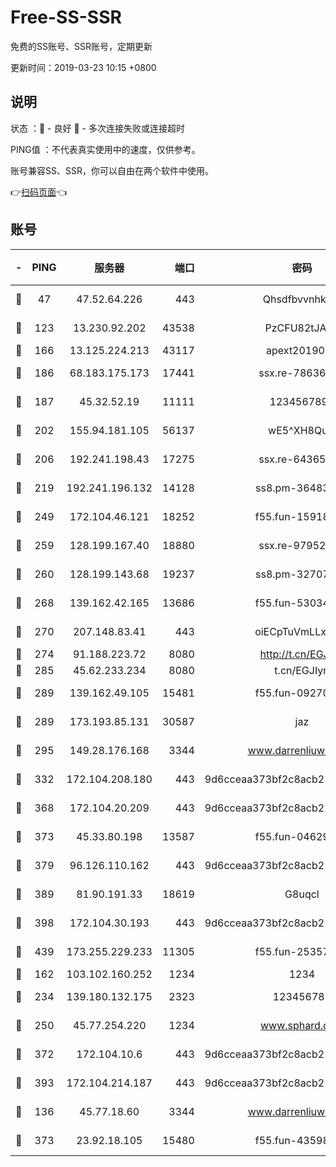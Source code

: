# Free-SS-SSR

免费的SS账号、SSR账号，定期更新

更新时间：2019-03-23 10:15 +0800

## 说明

状态     ：🙂 - 良好 🙁 - 多次连接失败或连接超时

PING值   ：不代表真实使用中的速度，仅供参考。

账号兼容SS、SSR，你可以自由在两个软件中使用。

👉[扫码页面](https://liesauer.github.io/Free-SS-SSR/)👈

## 账号

|-|PING|服务器|端口|密码|加密方式|区域|
|:----:|:----:|:-----:|-----:|:----:|:----:|:----:|
|🙂|47|47.52.64.226|443|Qhsdfbvvnhkm1|aes-256-cfb|HK|
|🙂|123|13.230.92.202|43538|PzCFU82tJAdZ|aes-256-cfb|JP|
|🙂|166|13.125.224.213|43117|apext2019005|chacha20|KR|
|🙂|186|68.183.175.173|17441|ssx.re-78636175|aes-256-cfb|US|
|🙂|187|45.32.52.19|11111|1234567890|aes-256-cfb|JP|
|🙂|202|155.94.181.105|56137|wE5^XH8Quw|aes-256-cfb|US|
|🙂|206|192.241.198.43|17275|ssx.re-64365080|aes-256-cfb|US|
|🙂|219|192.241.196.132|14128|ss8.pm-36483349|aes-256-cfb|US|
|🙂|249|172.104.46.121|18252|f55.fun-15918908|aes-256-cfb|SG|
|🙂|259|128.199.167.40|18880|ssx.re-97952522|aes-256-cfb|SG|
|🙂|260|128.199.143.68|19237|ss8.pm-32707172|aes-256-cfb|SG|
|🙂|268|139.162.42.165|13686|f55.fun-53034739|aes-256-cfb|SG|
|🙂|270|207.148.83.41|443|oiECpTuVmLLxk4Ts|aes-256-cfb|AU|
|🙂|274|91.188.223.72|8080|http://t.cn/EGJIyrl|rc4-md5|RU|
|🙂|285|45.62.233.234|8080|t.cn/EGJIyrl|rc4-md5|CA|
|🙂|289|139.162.49.105|15481|f55.fun-09270327|aes-256-cfb|SG|
|🙂|289|173.193.85.131|30587|jaz|aes-256-cfb|US|
|🙂|295|149.28.176.168|3344|www.darrenliuwei.com|aes-256-cfb|AU|
|🙂|332|172.104.208.180|443|9d6cceaa373bf2c8acb22e60b6a58be6|aes-256-cfb|US|
|🙂|368|172.104.20.209|443|9d6cceaa373bf2c8acb22e60b6a58be6|aes-256-cfb|US|
|🙂|373|45.33.80.198|13587|f55.fun-04629140|aes-256-cfb|US|
|🙂|379|96.126.110.162|443|9d6cceaa373bf2c8acb22e60b6a58be6|aes-256-cfb|US|
|🙂|389|81.90.191.33|18619|G8uqcl|aes-256-cfb|US|
|🙂|398|172.104.30.193|443|9d6cceaa373bf2c8acb22e60b6a58be6|aes-256-cfb|US|
|🙂|439|173.255.229.233|11305|f55.fun-25357616|aes-256-cfb|US|
|🙂|162|103.102.160.252|1234|1234|rc4-md5|JP|
|🙂|234|139.180.132.175|2323|123456789|aes-256-cfb|SG|
|🙂|250|45.77.254.220|1234|www.sphard.com|aes-256-cfb|SG|
|🙂|372|172.104.10.6|443|9d6cceaa373bf2c8acb22e60b6a58be6|aes-256-cfb|US|
|🙂|393|172.104.214.187|443|9d6cceaa373bf2c8acb22e60b6a58be6|aes-256-cfb|US|
|🙁|136|45.77.18.60|3344|www.darrenliuwei.com|aes-256-cfb|JP|
|🙁|373|23.92.18.105|15480|f55.fun-43598783|aes-256-cfb|US|
